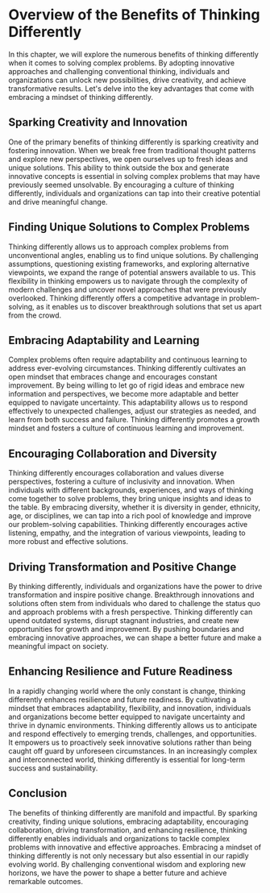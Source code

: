 # Overview of the Benefits of Thinking Differently

In this chapter, we will explore the numerous benefits of thinking differently when it comes to solving complex problems. By adopting innovative approaches and challenging conventional thinking, individuals and organizations can unlock new possibilities, drive creativity, and achieve transformative results. Let's delve into the key advantages that come with embracing a mindset of thinking differently.

## Sparking Creativity and Innovation

One of the primary benefits of thinking differently is sparking creativity and fostering innovation. When we break free from traditional thought patterns and explore new perspectives, we open ourselves up to fresh ideas and unique solutions. This ability to think outside the box and generate innovative concepts is essential in solving complex problems that may have previously seemed unsolvable. By encouraging a culture of thinking differently, individuals and organizations can tap into their creative potential and drive meaningful change.

## Finding Unique Solutions to Complex Problems

Thinking differently allows us to approach complex problems from unconventional angles, enabling us to find unique solutions. By challenging assumptions, questioning existing frameworks, and exploring alternative viewpoints, we expand the range of potential answers available to us. This flexibility in thinking empowers us to navigate through the complexity of modern challenges and uncover novel approaches that were previously overlooked. Thinking differently offers a competitive advantage in problem-solving, as it enables us to discover breakthrough solutions that set us apart from the crowd.

## Embracing Adaptability and Learning

Complex problems often require adaptability and continuous learning to address ever-evolving circumstances. Thinking differently cultivates an open mindset that embraces change and encourages constant improvement. By being willing to let go of rigid ideas and embrace new information and perspectives, we become more adaptable and better equipped to navigate uncertainty. This adaptability allows us to respond effectively to unexpected challenges, adjust our strategies as needed, and learn from both success and failure. Thinking differently promotes a growth mindset and fosters a culture of continuous learning and improvement.

## Encouraging Collaboration and Diversity

Thinking differently encourages collaboration and values diverse perspectives, fostering a culture of inclusivity and innovation. When individuals with different backgrounds, experiences, and ways of thinking come together to solve problems, they bring unique insights and ideas to the table. By embracing diversity, whether it is diversity in gender, ethnicity, age, or disciplines, we can tap into a rich pool of knowledge and improve our problem-solving capabilities. Thinking differently encourages active listening, empathy, and the integration of various viewpoints, leading to more robust and effective solutions.

## Driving Transformation and Positive Change

By thinking differently, individuals and organizations have the power to drive transformation and inspire positive change. Breakthrough innovations and solutions often stem from individuals who dared to challenge the status quo and approach problems with a fresh perspective. Thinking differently can upend outdated systems, disrupt stagnant industries, and create new opportunities for growth and improvement. By pushing boundaries and embracing innovative approaches, we can shape a better future and make a meaningful impact on society.

## Enhancing Resilience and Future Readiness

In a rapidly changing world where the only constant is change, thinking differently enhances resilience and future readiness. By cultivating a mindset that embraces adaptability, flexibility, and innovation, individuals and organizations become better equipped to navigate uncertainty and thrive in dynamic environments. Thinking differently allows us to anticipate and respond effectively to emerging trends, challenges, and opportunities. It empowers us to proactively seek innovative solutions rather than being caught off guard by unforeseen circumstances. In an increasingly complex and interconnected world, thinking differently is essential for long-term success and sustainability.

## Conclusion

The benefits of thinking differently are manifold and impactful. By sparking creativity, finding unique solutions, embracing adaptability, encouraging collaboration, driving transformation, and enhancing resilience, thinking differently enables individuals and organizations to tackle complex problems with innovative and effective approaches. Embracing a mindset of thinking differently is not only necessary but also essential in our rapidly evolving world. By challenging conventional wisdom and exploring new horizons, we have the power to shape a better future and achieve remarkable outcomes.
